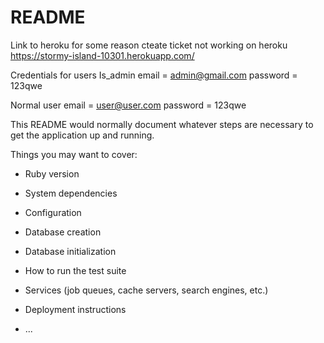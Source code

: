 # README

Link to heroku for some reason cteate ticket not working on heroku
https://stormy-island-10301.herokuapp.com/

Credentials for users
Is_admin
email = admin@gmail.com
password = 123qwe

Normal user
email = user@user.com
password = 123qwe



This README would normally document whatever steps are necessary to get the
application up and running.

Things you may want to cover:

* Ruby version

* System dependencies

* Configuration

* Database creation

* Database initialization

* How to run the test suite

* Services (job queues, cache servers, search engines, etc.)

* Deployment instructions

* ...
